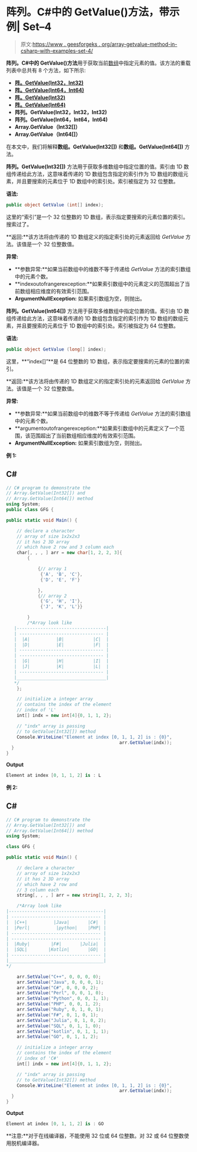 # 阵列。C#中的 GetValue()方法，带示例| Set–4

> 原文:[https://www . geesforgeks . org/array-getvalue-method-in-csharp-with-examples-set-4/](https://www.geeksforgeeks.org/array-getvalue-method-in-csharp-with-examples-set-4/)

**阵列。C#中的 GetValue()方法**用于获取当前[数组](https://www.geeksforgeeks.org/c-sharp-arrays/)中指定元素的值。该方法的重载列表中总共有 8 个方法，如下所示:

*   [**阵。GetValue(Int32，Int32)**](https://www.geeksforgeeks.org/array-getvalue-method-in-csharp-with-examples-set-1/)
*   [**阵。GetValue(Int64，Int64)**](https://www.geeksforgeeks.org/array-getvalue-method-in-csharp-with-examples-set-1/)
*   [**阵。GetValue(Int32)**](https://www.geeksforgeeks.org/array-getvalue-method-in-csharp-with-examples-set-2/)
*   [**阵。GetValue(Int64)**](https://www.geeksforgeeks.org/array-getvalue-method-in-csharp-with-examples-set-2/)
*   **阵列。GetValue(Int32，Int32，Int32)**
*   **阵列。GetValue(Int64，Int64，Int64)**
*   **Array.GetValue（Int32[]）**
*   **Array.GetValue（Int64[]）**

在本文中，我们将解释**数组。GetValue(Int32[])** 和**数组。GetValue(Int64[])** 方法。

**阵列。GetValue(Int32[])** 方法用于获取多维数组中指定位置的值。索引由 1D 数组传递给此方法，这意味着传递的 1D 数组包含指定的索引作为 1D 数组的数组元素，并且要搜索的元素位于 1D 数组中的索引处。索引被指定为 32 位整数。

**语法:**

```cs
public object GetValue (int[] index);

```

这里的“索引”是一个 32 位整数的 1D 数组，表示指定要搜索的元素位置的索引。搜索过了。

**返回:**该方法将由传递的 1D 数组定义的指定索引处的元素返回给 *GetValue* 方法。该值是一个 32 位整数值。

**异常:**

*   **参数异常:**如果当前数组中的维数不等于传递给 *GetValue* 方法的索引数组中的元素个数。
*   **indexoutofrangerexception:**如果索引数组中的元素定义的范围超出了当前数组相应维度的有效索引范围。
*   **ArgumentNullException:** 如果索引数组为空，则抛出。

**阵列。GetValue(Int64[])** 方法用于获取多维数组中指定位置的值。索引由 1D 数组传递给此方法，这意味着传递的 1D 数组包含指定的索引作为 1D 数组的数组元素，并且要搜索的元素位于 1D 数组中的索引处。索引被指定为 64 位整数。

**语法:**

```cs
public object GetValue (long[] index);

```

这里，**“index[]”**是 64 位整数的 1D 数组，表示指定要搜索的元素的位置的索引。

**返回:**该方法将由传递的 1D 数组定义的指定索引处的元素返回给 *GetValue* 方法。该值是一个 32 位整数值。

**异常:**

*   **参数异常:**如果当前数组中的维数不等于传递给 *GetValue* 方法的索引数组中的元素个数。
*   **argumentoutofrangerexception:**如果索引数组中的元素定义了一个范围，该范围超出了当前数组相应维度的有效索引范围。
*   **ArgumentNullException:** 如果索引数组为空，则抛出。

**例 1:**

## C#

```cs
// C# program to demonstrate the
// Array.GetValue(Int32[]) and
// Array.GetValue(Int64[]) method
using System;
public class GFG {

public static void Main() {

    // declare a character
    // array of size 1x2x2x3
    // it has 2 3D array
    // which have 2 row and 3 column each
    char[, , , ] arr = new char[1, 2, 2, 3]{
        {

            {// array 1
             {'A', 'B', 'C'},
             {'D', 'E', 'F'}

            },
            {// array 2
             {'G', 'H', 'I'},
             {'J', 'K', 'L'}}

        }
        /*Array look like
   |----------------------------------|
   | -------------------------------- |
   |  |A|          |B|           |C|  |
   |  |D|          |E|           |F|  |
   | -------------------------------- |
   | -------------------------------- |
   |  |G|          |H|           |I|  |
   |  |J|          |K|           |L|  |
   | -------------------------------- |
   |__________________________________|
   */
    };

    // initialize a integer array
    // contains the index of the element
    // index of 'L'
    int[] indx = new int[4]{0, 1, 1, 2};

    // "indx" array is passing
    // to GetValue(Int32[]) method
    Console.WriteLine("Element at index [0, 1, 1, 2] is : {0}",
                                           arr.GetValue(indx));
  }
}
```

**Output**

```cs
Element at index [0, 1, 1, 2] is : L

```

**例 2:**

## C#

```cs
// C# program to demonstrate the
// Array.GetValue(Int32[]) and
// Array.GetValue(Int64[]) method
using System;

class GFG {

public static void Main() {

    // declare a character
    // array of size 1x2x2x3
    // it has 2 3D array
    // which have 2 row and
    // 3 column each
    string[, , , ] arr = new string[1, 2, 2, 3];

    /*Array look like
|------------------------------------|
| ---------------------------------- |
|  |C++|          |Java|       |C#|  |
|  |Perl|          |python|    |PHP| |
| ---------------------------------- |
| ---------------------------------- |
|  |Ruby|        |F#|       |Julia|  |
|  |SQL|        |Kotlin|       |GO|  |
| ---------------------------------- |
|____________________________________|
*/

    arr.SetValue("C++", 0, 0, 0, 0);
    arr.SetValue("Java", 0, 0, 0, 1);
    arr.SetValue("C#", 0, 0, 0, 2);
    arr.SetValue("Perl", 0, 0, 1, 0);
    arr.SetValue("Python", 0, 0, 1, 1);
    arr.SetValue("PHP", 0, 0, 1, 2);
    arr.SetValue("Ruby", 0, 1, 0, 1);
    arr.SetValue("F#", 0, 1, 0, 1);
    arr.SetValue("Julia", 0, 1, 0, 2);
    arr.SetValue("SQL", 0, 1, 1, 0);
    arr.SetValue("kotlin", 0, 1, 1, 1);
    arr.SetValue("GO", 0, 1, 1, 2);

    // initialize a integer array
    // contains the index of the element
    // index of 'C#'
    int[] indx = new int[4]{0, 1, 1, 2};

    // "indx" array is passing
    // to GetValue(Int32[]) method
    Console.WriteLine("Element at index [0, 1, 1, 2] is : {0}",
                                           arr.GetValue(indx));
  }
}
```

**Output**

```cs
Element at index [0, 1, 1, 2] is : GO

```

**注意:**对于在线编译器，不能使用 32 位或 64 位整数。对 32 或 64 位整数使用脱机编译器。